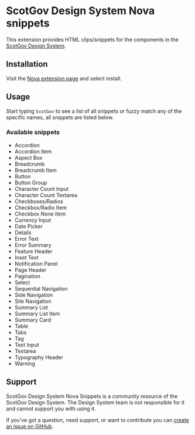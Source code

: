 
# ScotGov Design System Nova snippets

This extension provides HTML clips/snippets for the components in the [ScotGov Design System](https://designsystem.gov.scot/).

## Installation

Visit the [Nova extension page](https://extensions.panic.com/extensions/ca/ca.ScotGovDesignSystemNovaSnippets/) and select install.

## Usage

Start typing `ScotGov` to see a list of all snippets or fuzzy match any of the specific names, all snippets are listed below.

### Available snippets


* Accordion
* Accordion Item
* Aspect Box
* Breadcrumb
* Breadcrumb Item
* Button
* Button Group
* Character Count Input
* Character Count Textarea
* Checkboxes/Radios
* Checkbox/Radio Item
* Checkbox None Item
* Currency Input
* Date Picker
* Details
* Error Text
* Error Summary
* Feature Header
* Inset Text
* Notification Panel
* Page Header
* Pagination
* Select
* Sequential Navigation
* Side Navigation
* Site Navigation
* Summary List
* Summary List Item
* Summary Card
* Table
* Tabs
* Tag
* Text Input
* Textarea
* Typography Header
* Warning

## Support
ScotGov Design System Nova Snippets is a community resource of the ScotGov Design System. The Design System team is not responsible for it and cannot support you with using it.

If you’ve got a question, need support, or want to contribute you can [create an issue on GitHub](https://github.com/chrisadesign/ScotGov-Design-System-Nova-Snippets/issues).